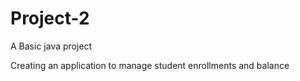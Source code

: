 # Project-2
A Basic java project

Creating an application to manage student enrollments and balance
